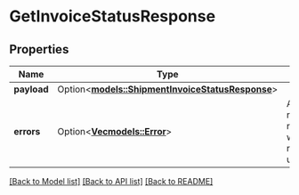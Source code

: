 # GetInvoiceStatusResponse

## Properties

Name | Type | Description | Notes
------------ | ------------- | ------------- | -------------
**payload** | Option<[**models::ShipmentInvoiceStatusResponse**](ShipmentInvoiceStatusResponse.md)> |  | [optional]
**errors** | Option<[**Vec<models::Error>**](Error.md)> | A list of error responses returned when a request is unsuccessful. | [optional]

[[Back to Model list]](../README.md#documentation-for-models) [[Back to API list]](../README.md#documentation-for-api-endpoints) [[Back to README]](../README.md)


